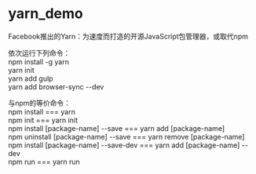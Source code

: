 # yarn_demo
Facebook推出的Yarn：为速度而打造的开源JavaScript包管理器，或取代npm    

依次运行下列命令：  
npm install -g yarn    
yarn init       
yarn add gulp    
yarn add browser-sync --dev    

与npm的等价命令：    
npm install === yarn   
npm init === yarn init  
npm install [package-name] --save === yarn add [package-name]     
npm uninstall [package-name] --save === yarn remove [package-name]    
npm install [package-name] --save-dev === yarn add [package-name] --dev   
npm run === yarn run  
  
